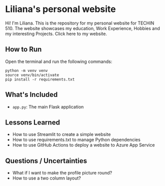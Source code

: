 # Liliana's personal website

Hi! I'm Liliana. This is the repository for my personal website for TECHIN 510. The website showcases my education, Work Experience, Hobbies and my interesting Projects. Click here to my website.

## How to Run

Open the terminal and run the following commands:

```
python -m venv venv
source venv/bin/activate
pip install -r requirements.txt
```

## What's Included

- `app.py`: The main Flask application

## Lessons Learned

- How to use Streamlit to create a simple website
- How to use requirements.txt to manage Python dependencies
- How to use GitHub Actions to deploy a website to Azure App Service

## Questions / Uncertainties

- What if I want to make the profile picture round?
- How to use a two column layout?
